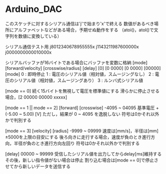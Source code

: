 # Arduino_DAC

このスケッチに対するシリアル通信は'j'で始まり'x'で終える
数値があるべき場所にアルファベットなどがある場合，予期せぬ動作をする
（atoi()，atol()で文字列を数値に変換している）

シリアル通信テスト用
    j8012340678955555x
    j1143211987600000x
    j0000000000010000x


シリアルバッファが16バイトである場合にバッファを変数に格納
[mode] [forward/velocity] [crosswise/radius] [delay]
[0] [0 0000] [0 0000] [00000]
[mode]
0 : 即時停止
1 : 電圧のシリアル値（相対値，スムージングなし）
2 : 電圧のシリアル値（相対値，スムージングあり）
3 : ルンバ式シリアル値

[mode == 0]
続く15バイトを無視して電圧を標準値にする
滑らかに停止させる場合，[2 00000 00000 xxxxx]

[mode == 1 || mode == 2] [forward] [crosswise]
-4095 ~ 04095
基準電圧 + (-5.00 ~ 5.00) [V]
ただし，結果が 0 ~ 4095 を逸脱しない
符号は0かそれ以外かで判別する

[mode == 3] [velocity] [radius]
-9999 ~ 09999
速度は[mm/s]，半径は[mm]
±5000を上限の目安にする
後ろ向きに走行する場合，速度が負のとき進行方向，半径が負のとき進行方向左回り
符号は0かそれ以外かで判別する

[delay]
00000 ~ 99999
受信したシリアル値を出力してからdelay[ms]維持する
その後，新しい指令値がない場合は停止
割り込む場合は[mode == 0]で停止させてから新しいデータを送信する



